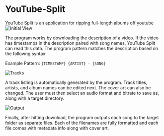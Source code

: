 # YouTube-Split
YouTube Split is an application for ripping full-length albums off youtube
![Initial View](https://i.imgur.com/xfrd5L6.png)

The program works by downloading the description of a video.
If the video has timestamps in the description paired with song names, YouTube Split can read this data.
The program pattern matches the description based on the followng syntax:

Example Pattern:
```{TIMESTAMP} {ARTIST} - {SONG}```


![Tracks](https://i.imgur.com/qzE5Czo.png)

A track listing is automatically generated by the program. Track titles, artists, and album names can be edited next.
The cover art can also be changed. The user must then select an audio format and bitrate to save as, along with a target directory.

![Output](https://i.imgur.com/rIxuF9E.png)

Finally, after hitting download, the program outputs each song to the target folder as separate files. 
Each of the filenames are fully formatted and each file comes with metadata info along with cover art.

